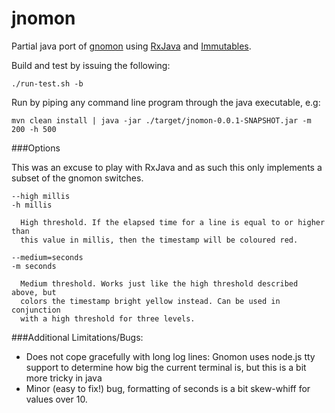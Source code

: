 # jnomon

Partial java port of [gnomon](https://github.com/paypal/gnomon) using [RxJava](https://github.com/ReactiveX/RxJava) and [Immutables](http://immutables.github.io/).
 
Build and test by issuing the following:

  `./run-test.sh -b`

Run by piping any command line program through the java executable, e.g:

  `mvn clean install | java -jar ./target/jnomon-0.0.1-SNAPSHOT.jar -m 200 -h 500`

###Options

This was an excuse to play with RxJava and as such this  only implements a subset of the gnomon switches. 

```
--high millis
-h millis

  High threshold. If the elapsed time for a line is equal to or higher than
  this value in millis, then the timestamp will be coloured red.

--medium=seconds
-m seconds

  Medium threshold. Works just like the high threshold described above, but
  colors the timestamp bright yellow instead. Can be used in conjunction
  with a high threshold for three levels.
```

###Additional Limitations/Bugs:

 * Does not cope gracefully with long log lines: Gnomon uses node.js tty support to determine how big the current terminal is, but this is a bit more tricky in java
 * Minor (easy to fix!) bug, formatting of seconds is a bit skew-whiff for values over 10. 


